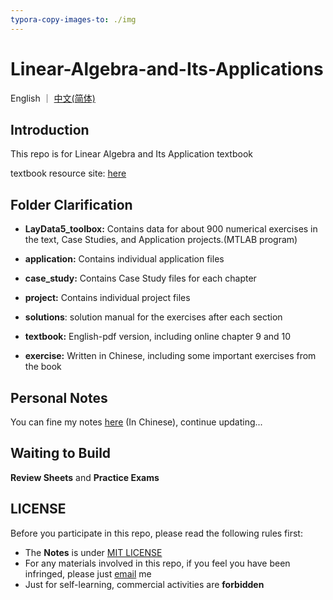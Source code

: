 ```yaml
---
typora-copy-images-to: ./img
---
```


# Linear-Algebra-and-Its-Applications

English ｜ [中文(简体)](README-zh-CN.md)

## Introduction

This repo is for Linear Algebra and Its Application textbook

textbook resource site: [here](https://wps.pearsoned.com/aw_lay_linearalgebra_5/)




## Folder Clarification

- **LayData5_toolbox:** Contains data for about 900 numerical exercises in the text, Case Studies, and Application projects.(MTLAB program)

- **application:** Contains individual application files

- **case_study:** Contains Case Study files for each chapter

- **project:** Contains individual project files

- **solutions**: solution manual for the exercises after each section

- **textbook:** English-pdf version, including online chapter 9 and 10

- **exercise:** Written in Chinese, including some important exercises from the book



## Personal Notes

You can fine my notes [here](https://notesoflla.netlify.app/) (In Chinese), continue updating...



## Waiting to Build

**Review Sheets** and **Practice Exams**



## LICENSE

Before you participate in this repo, please read the following rules first:

- The **Notes** is under <a href="https://github.com/ascendho/Linear-Algebra-and-Its-Applications/blob/master/LICENSE">MIT LICENSE</a>
- For any materials involved in this repo, if you feel you have been infringed, please just [email](mailto:ascendho@outlook.com) me
- Just for self-learning, commercial activities are **forbidden**

